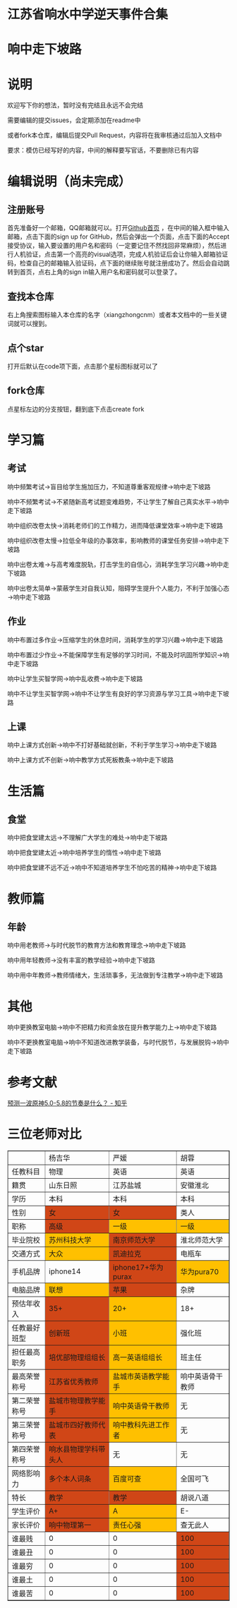 # 江苏省响水中学逆天事件合集
# 响中走下坡路

# 说明

欢迎写下你的想法，暂时没有完结且永远不会完结

需要编辑的提交issues，会定期添加在readme中

或者fork本仓库，编辑后提交Pull Request，内容将在我审核通过后加入文档中

要求：模仿已经写好的内容，中间的解释要写官话，不要删除已有内容

# 编辑说明（尚未完成）
## 注册账号
首先准备好一个邮箱，QQ邮箱就可以。打开[Github首页](github.com)
，在中间的输入框中输入邮箱，点击下面的sign up for GitHub，然后会弹出一个页面，点击下面的Accept接受协议，输入要设置的用户名和密码（一定要记住不然找回非常麻烦），然后进行人机验证，点击第一个高亮的visual选项，完成人机验证后会让你输入邮箱验证码，检查自己的邮箱输入验证码，点下面的继续账号就注册成功了。然后会自动跳转到首页，点右上角的sign in输入用户名和密码就可以登录了。
## 查找本仓库
右上角搜索图标输入本仓库的名字（xiangzhongcnm）或者本文档中的一些关键词就可以搜到。
## 点个star
打开后默认在code项下面，点击那个星标图标就可以了
## fork仓库
点星标左边的分支按钮，翻到底下点击create fork
# 学习篇

## 考试

响中频繁考试→盲目给学生施加压力，不知道尊重客观规律→响中走下坡路

响中不频繁考试→不紧随新高考试题变难趋势，不让学生了解自己真实水平→响中走下坡路

响中组织改卷太快→消耗老师们的工作精力，进而降低课堂效率→响中走下坡路

响中组织改卷太慢→拉低全年级的办事效率，影响教师的课堂任务安排→响中走下坡路

响中出卷太难→与高考难度脱轨，打击学生的自信心，消耗学生学习兴趣→响中走下坡路

响中出卷太简单→蒙蔽学生对自我认知，阻碍学生提升个人能力，不利于加强心态→响中走下坡路

## 作业

响中布置过多作业→压缩学生的休息时间，消耗学生的学习兴趣→响中走下坡路

响中布置过少作业→不能保障学生有足够的学习时间，不能及时巩固所学知识→响中走下坡路

响中让学生买智学网→响中乱收费→响中走下坡路

响中不让学生买智学网→响中不让学生有良好的学习资源与学习工具→响中走下坡路

## 上课

响中上课方式创新→响中不打好基础就创新，不利于学生学习→响中走下坡路

响中上课方式不创新→响中教学方式死板教条→响中走下坡路

# 生活篇

## 食堂

响中把食堂建太远→不理解广大学生的难处→响中走下坡路

响中把食堂建太近→响中培养学生的惰性→响中走下坡路

响中把食堂建不远不近→响中不知道培养学生不怕吃苦的精神→响中走下坡路

# 教师篇

## 年龄

响中用老教师→与时代脱节的教育方法和教育理念→响中走下坡路

响中用年轻教师→没有丰富的教学经验→响中走下坡路

响中用中年教师→教师情绪大，生活琐事多，无法做到专注教学→响中走下坡路

# 其他

响中更换教室电脑→响中不把精力和资金放在提升教学能力上→响中走下坡路

响中不更换教室电脑→响中不知道改进教学装备，与时代脱节，与发展脱钩→响中走下坡路

# 参考文献

[预测一波原神5.0-5.8的节奏是什么？ - 知乎](https://www.zhihu.com/question/664249498/answer/3594198236)

# 三位老师对比

<table border="1">
    <tr>
        <td style="background-color: #00000000;"></td>
        <td style="background-color: #00000000;">杨吉华</td>
        <td style="background-color: #00000000;">严媛</td>
        <td style="background-color: #00000000;">胡蓉</td>
    </tr>
    <tr>
        <td style="background-color: #00000000;">任教科目</td>
        <td style="background-color: #00000000;">物理</td>
        <td style="background-color: #00000000;">英语</td>
        <td style="background-color: #00000000;">英语</td>
    </tr>
    <tr>
        <td style="background-color: #00000000;">籍贯</td>
        <td style="background-color: #00000000;">山东日照</td>
        <td style="background-color: #00000000;">江苏盐城</td>
        <td style="background-color: #00000000;">安徽淮北</td>
    </tr>
    <tr>
        <td style="background-color: #00000000;">学历</td>
        <td style="background-color: #00000000;">本科</td>
        <td style="background-color: #00000000;">本科</td>
        <td style="background-color: #00000000;">本科</td>
    </tr>
    <tr>
        <td style="background-color: #00000000;">性别</td>
        <td style="background-color: #D04617;">女</td>
        <td style="background-color: #D04617;">女</td>
        <td style="background-color: #00000000;">类人</td>
    </tr>
    <tr>
        <td style="background-color: #00000000;">职称</td>
        <td style="background-color: #D04617;">高级</td>
        <td style="background-color: #FFC000;">一级</td>
        <td style="background-color: #FFC000;">一级</td>
    </tr>
    <tr>
        <td style="background-color: #00000000;">毕业院校</td>
        <td style="background-color: #FFC000;">苏州科技大学</td>
        <td style="background-color: #D04617;">南京师范大学</td>
        <td style="background-color: #00000000;">淮北师范大学</td>
    </tr>
    <tr>
        <td style="background-color: #00000000;">交通方式</td>
        <td style="background-color: #FFC000;">大众</td>
        <td style="background-color: #D04617;">凯迪拉克</td>
        <td style="background-color: #00000000;">电瓶车</td>
    </tr>
    <tr>
        <td style="background-color: #00000000;">手机品牌</td>
        <td style="background-color: #00000000;">iphone14</td>
        <td style="background-color: #D04617;">iphone17+华为purax</td>
        <td style="background-color: #FFC000;">华为pura70</td>
    </tr>
    <tr>
        <td style="background-color: #00000000;">电脑品牌</td>
        <td style="background-color: #FFC000;">联想</td>
        <td style="background-color: #D04617;">苹果</td>
        <td style="background-color: #00000000;">杂牌</td>
    </tr>
    <tr>
        <td style="background-color: #00000000;">预估年收入</td>
        <td style="background-color: #D04617;">35+</td>
        <td style="background-color: #FFC000;">20+</td>
        <td style="background-color: #00000000;">18+</td>
    </tr>
    <tr>
        <td style="background-color: #00000000;">任教最好班型</td>
        <td style="background-color: #D04617;">创新班</td>
        <td style="background-color: #FFC000;">小班</td>
        <td style="background-color: #00000000;">强化班</td>
    </tr>
    <tr>
        <td style="background-color: #00000000;">担任最高职务</td>
        <td style="background-color: #D04617;">培优部物理组组长</td>
        <td style="background-color: #FFC000;">高一英语组组长</td>
        <td style="background-color: #00000000;">班主任</td>
    </tr>
    <tr>
        <td style="background-color: #00000000;">最高荣誉称号</td>
        <td style="background-color: #D04617;">江苏省优秀教师</td>
        <td style="background-color: #FFC000;">盐城市英语教学能手</td>
        <td style="background-color: #00000000;">响中英语骨干教师</td>
    </tr>
    <tr>
        <td style="background-color: #00000000;">第二荣誉称号</td>
        <td style="background-color: #D04617;">盐城市物理教学能手</td>
        <td style="background-color: #FFC000;">响中英语骨干教师</td>
        <td style="background-color: #00000000;">无</td>
    </tr>
    <tr>
        <td style="background-color: #00000000;">第三荣誉称号</td>
        <td style="background-color: #D04617;">盐城市四好教师代表</td>
        <td style="background-color: #FFC000;">响中教科先进工作者</td>
        <td style="background-color: #00000000;">无</td>
    </tr>
    <tr>
        <td style="background-color: #00000000;">第四荣誉称号</td>
        <td style="background-color: #D04617;">响水县物理学科带头人</td>
        <td style="background-color: #00000000;">无</td>
        <td style="background-color: #00000000;">无</td>
    </tr>
    <tr>
        <td style="background-color: #00000000;">网络影响力</td>
        <td style="background-color: #D04617;">多个本人词条</td>
        <td style="background-color: #FFC000;">百度可查</td>
        <td style="background-color: #00000000;">全国可飞</td>
    </tr>
    <tr>
        <td style="background-color: #00000000;">特长</td>
        <td style="background-color: #D04617;">教学</td>
        <td style="background-color: #D04617;">教学</td>
        <td style="background-color: #00000000;">胡说八道</td>
    </tr>
    <tr>
        <td style="background-color: #00000000;">学生评价</td>
        <td style="background-color: #D04617;">A+</td>
        <td style="background-color: #FFC000;">A</td>
        <td style="background-color: #00000000;">E-</td>
    </tr>
    <tr>
        <td style="background-color: #00000000;">家长评价</td>
        <td style="background-color: #D04617;">响中物理第一</td>
        <td style="background-color: #FFC000;">责任心强</td>
        <td style="background-color: #00000000;">查无此人</td>
    </tr>
    <tr>
        <td style="background-color: #00000000;">谁最贱</td>
        <td style="background-color: #00000000;">0</td>
        <td style="background-color: #00000000;">0</td>
        <td style="background-color: #D04617;">100</td>
    </tr>
    <tr>
        <td style="background-color: #00000000;">谁最丑</td>
        <td style="background-color: #00000000;">0</td>
        <td style="background-color: #00000000;">0</td>
        <td style="background-color: #D04617;">100</td>
    </tr>
    <tr>
        <td style="background-color: #00000000;">谁最穷</td>
        <td style="background-color: #00000000;">0</td>
        <td style="background-color: #00000000;">0</td>
        <td style="background-color: #D04617;">100</td>
    </tr>
    <tr>
        <td style="background-color: #00000000;">谁最土</td>
        <td style="background-color: #00000000;">0</td>
        <td style="background-color: #00000000;">0</td>
        <td style="background-color: #D04617;">100</td>
    </tr>
    <tr>
        <td style="background-color: #00000000;">谁最苦</td>
        <td style="background-color: #00000000;">0</td>
        <td style="background-color: #00000000;">0</td>
        <td style="background-color: #D04617;">100</td>
    </tr>
</table>
